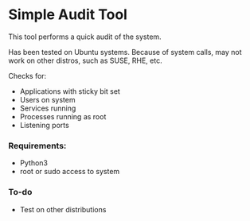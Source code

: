 # Simple Audit Tool

This tool performs a quick audit of the system.

Has been tested on Ubuntu systems. Because of system calls, may not work on other distros, such as SUSE, RHE, etc.

Checks for:
* Applications with sticky bit set
* Users on system
* Services running
* Processes running as root
* Listening ports

### Requirements:
* Python3
* root or sudo access to system

### To-do
* Test on other distributions
